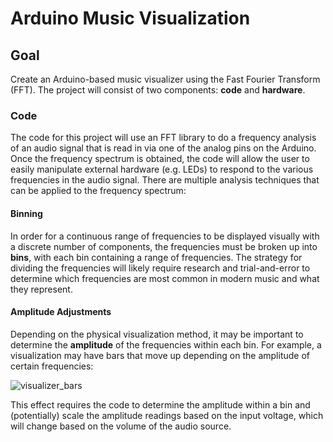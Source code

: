 # Arduino Music Visualization

## Goal

Create an Arduino-based music visualizer using the Fast Fourier Transform (FFT). The project will consist of two components: **code** and **hardware**.

### Code

The code for this project will use an FFT library to do a frequency analysis of an audio signal that is read in via one of the analog pins on the Arduino. Once the frequency spectrum is obtained, the code will allow the user to easily manipulate external hardware (e.g. LEDs) to respond to the various frequencies in the audio signal. There are multiple analysis techniques that can be applied to the frequency spectrum:

#### Binning

In order for a continuous range of frequencies to be displayed visually with a discrete number of components, the frequencies must be broken up into **bins**, with each bin containing a range of frequencies. The strategy for dividing the frequencies will likely require research and trial-and-error to determine which frequencies are most common in modern music and what they represent.

#### Amplitude Adjustments

Depending on the physical visualization method, it may be important to determine the **amplitude** of the frequencies within each bin. For example, a visualization may have bars that move up depending on the amplitude of certain frequencies:

![visualizer_bars](http://blog.motionisland.com/wp-content/uploads/2018/04/after-effects-audio-spectrum-with-color-bar.gif)

This effect requires the code to determine the amplitude within a bin and (potentially) scale the amplitude readings based on the input voltage, which will change based on the volume of the audio source.

